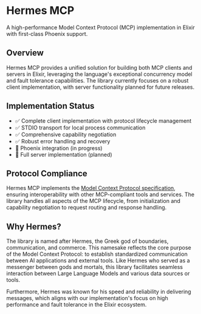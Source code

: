 # Hermes MCP

A high-performance Model Context Protocol (MCP) implementation in Elixir with first-class Phoenix support.

## Overview

Hermes MCP provides a unified solution for building both MCP clients and servers in Elixir, leveraging the language's exceptional concurrency model and fault tolerance capabilities. The library currently focuses on a robust client implementation, with server functionality planned for future releases.

## Implementation Status

- ✅ Complete client implementation with protocol lifecycle management
- ✅ STDIO transport for local process communication
- ✅ Comprehensive capability negotiation
- ✅ Robust error handling and recovery
- 🔄 Phoenix integration (in progress)
- 🔄 Full server implementation (planned)

## Protocol Compliance

Hermes MCP implements the [Model Context Protocol specification](https://spec.modelcontextprotocol.io/specification/2024-11-05/), ensuring interoperability with other MCP-compliant tools and services. The library handles all aspects of the MCP lifecycle, from initialization and capability negotiation to request routing and response handling.

## Why Hermes?

The library is named after Hermes, the Greek god of boundaries, communication, and commerce. This namesake reflects the core purpose of the Model Context Protocol: to establish standardized communication between AI applications and external tools. Like Hermes who served as a messenger between gods and mortals, this library facilitates seamless interaction between Large Language Models and various data sources or tools.

Furthermore, Hermes was known for his speed and reliability in delivering messages, which aligns with our implementation's focus on high performance and fault tolerance in the Elixir ecosystem.
